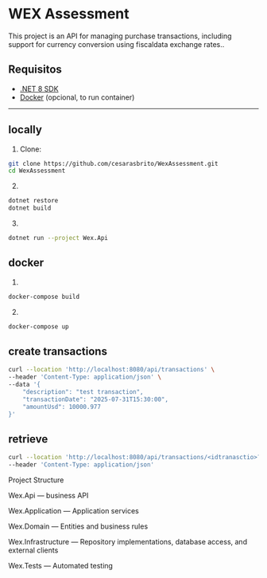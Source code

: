 # WEX Assessment

This project is an API for managing purchase transactions, including support for currency conversion using fiscaldata exchange rates..

## Requisitos

- [.NET 8 SDK](https://dotnet.microsoft.com/en-us/download/dotnet/8.0)
- [Docker](https://www.docker.com/) (opcional, to run container)

---

## locally

1. Clone:

```bash
git clone https://github.com/cesarasbrito/WexAssessment.git
cd WexAssessment
```
2.
```bash
dotnet restore
dotnet build
```
3.
```bash
dotnet run --project Wex.Api
```

## docker
1.
```bash
docker-compose build
```
2.
```bash
docker-compose up
```


## create transactions
```bash
curl --location 'http://localhost:8080/api/transactions' \
--header 'Content-Type: application/json' \
--data '{
    "description": "test transaction",
    "transactionDate": "2025-07-31T15:30:00",
    "amountUsd": 10000.977
}'
```

## retrieve
```bash
curl --location 'http://localhost:8080/api/transactions/<idtranasctio>?country=Brazil-Real' \
--header 'Content-Type: application/json'
```


Project Structure

Wex.Api — business API

Wex.Application — Application services

Wex.Domain — Entities and business rules

Wex.Infrastructure — Repository implementations, database access, and external clients

Wex.Tests — Automated testing
